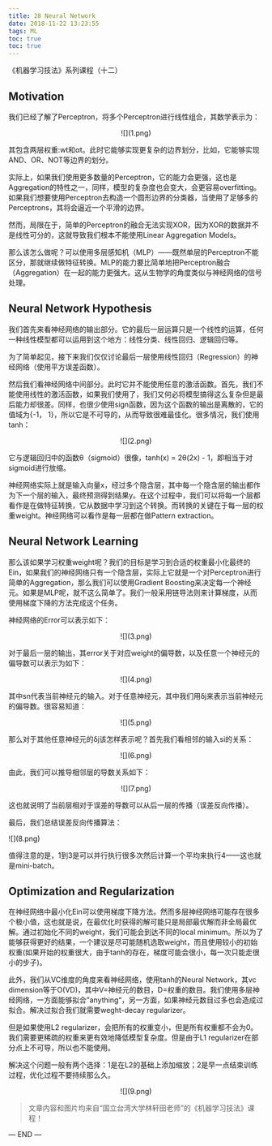 ```yaml
---
title: 28 Neural Network
date: 2018-11-22 13:23:55
tags: ML
toc: true
toc: true
---
```


《机器学习技法》系列课程（十二）
<!-- more -->

## Motivation
我们已经了解了Perceptron，将多个Perceptron进行线性组合，其数学表示为：

<div align=center> ![](1.png) </div>

其包含两层权重:wt和αt。此时它能够实现更复杂的边界划分，比如，它能够实现AND、OR、NOT等边界的划分。

实际上，如果我们使用更多数量的Perceptron，它的能力会更强，这也是Aggregation的特性之一，同样，模型的复杂度也会变大，会更容易overfitting。如果我们想要使用Perceptron去构造一个圆形边界的分类器，当使用了足够多的Perceptrons，其将会逼近一个平滑的边界。

然而，局限在于，简单的Perceptron的融合无法实现XOR，因为XOR的数据并不是线性可分的，这就导致我们根本不能使用Linear Aggregation Models。

那么该怎么做呢？可以使用多层感知机（MLP）——既然单层的Perceptron不能区分，那就继续做特征转换。MLP的能力要比简单地把Perceptron融合（Aggregation）在一起的能力更强大。这从生物学的角度类似与神经网络的信号处理。


## Neural Network Hypothesis
我们首先来看神经网络的输出部分。它的最后一层运算只是一个线性的运算，任何一种线性模型都可以运用到这个地方：线性分类、线性回归、逻辑回归等。

为了简单起见，接下来我们仅仅讨论最后一层使用线性回归（Regression）的神经网络（使用平方误差函数）。

然后我们看神经网络中间部分。此时它并不能使用任意的激活函数。首先，我们不能使用线性的激活函数，如果我们使用了，我们又何必将模型搞得这么复杂但是最后能力却很差。同样，也很少使用sign函数，因为这个函数的输出是离散的，它的值域为{-1， 1}，所以它是不可导的，从而导致很难最佳化。很多情况，我们使用tanh：

<div align=center> ![](2.png) </div>

它与逻辑回归中的函数θ（sigmoid）很像，tanh(x) = 2θ(2x) - 1，即相当于对sigmoid进行放缩。

神经网络实际上就是输入向量x，经过多个隐含层，其中每一个隐含层的输出都作为下一个层的输入，最终预测得到结果y。在这个过程中，我们可以将每一个层都看作是在做特征转换，它从数据中学习到这个转换。而转换的关键在于每一层的权重weight。神经网络可以看作是每一层都在做Pattern extraction。


## Neural Network Learning
那么该如果学习权重weight呢？我们的目标是学习到合适的权重最小化最终的Ein，如果我们的神经网络只有一个隐含层，实际上它就是一个对Perceptron进行简单的Aggregation，那么我们可以使用Gradient Boosting来决定每一个神经元。如果是MLP呢，就不这么简单了。我们一般采用链导法则来计算梯度，从而使用梯度下降的方法完成这个任务。

神经网络的Error可以表示如下：

<div align=center> ![](3.png) </div>

对于最后一层的输出，其error关于对应weight的偏导数，以及任意一个神经元的偏导数可以表示为如下：

<div align=center> ![](4.png) </div>

其中sn代表当前神经元的输入。对于任意神经元，其中我们用δj来表示当前神经元的偏导数。很容易知道：

<div align=center> ![](5.png) </div>

那么对于其他任意神经元的δj该怎样表示呢？首先我们看相邻的输入si的关系：

<div align=center> ![](6.png) </div>

由此，我们可以推导相邻层的导数关系如下：

<div align=center> ![](7.png) </div>

这也就说明了当前层相对于误差的导数可以从后一层的传播（误差反向传播）。

最后，我们总结误差反向传播算法：

<div aling=center> ![](8.png) </div>

值得注意的是，1到3是可以并行执行很多次然后计算一个平均来执行4——这也就是mini-batch。


## Optimization and Regularization

在神经网络中最小化Ein可以使用梯度下降方法。然而多层神经网络可能存在很多个极小值，这也就是说，在最优化时获得的解可能只是局部最优解而非全局最优解。通过初始化不同的weight，我们可能会到达不同的local minimum。所以为了能够获得更好的结果，一个建议是尽可能随机选取weight，而且使用较小的初始权重(如果开始的权重很大，由于tanh的存在，梯度可能会很小，每一次只能走很小的步子)。

此外，我们从VC维度的角度来看神经网络，使用tanh的Neural Network，其vc dimension等于O(VD)，其中V=神经元的数目，D=权重的数目。我们使用多层神经网络，一方面能够拟合”anything“，另一方面，如果神经元数目过多也会造成过拟合。解决过拟合我们就需要weght-decay regularizer。

但是如果使用L2 regularizer，会把所有的权重变小，但是所有权重都不会为0。我们需要更稀疏的权重来更有效地降低模型复杂度。但是由于L1 regularizer在部分点上不可导，所以也不能使用。

解决这个问题一般有两个选择：1是在L2的基础上添加缩放；2是早一点结束训练过程，优化过程不要持续那么久。

<div align=center> ![](9.png) </div>

> 文章内容和图片均来自“国立台湾大学林轩田老师”的《机器学习技法》课程！

— END —
